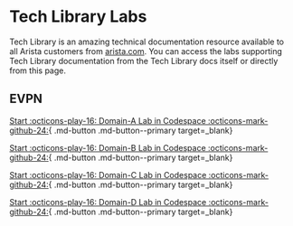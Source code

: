 # Tech Library Labs

Tech Library is an amazing technical documentation resource available to all Arista customers from [arista.com](https://www.arista.com/).
You can access the labs supporting Tech Library documentation from the Tech Library docs itself or directly from this page.

## EVPN

[Start :octicons-play-16: Domain-A Lab in Codespace :octicons-mark-github-24:](https://codespaces.new/aristanetworks/aclabs/tree/main?quickstart=1&devcontainer_path=.devcontainer%2Ftechlib-vxlan-domain-a%2Fdevcontainer.json){ .md-button .md-button--primary target=_blank}

[Start :octicons-play-16: Domain-B Lab in Codespace :octicons-mark-github-24:](https://codespaces.new/aristanetworks/aclabs/tree/main?quickstart=1&devcontainer_path=.devcontainer%2Ftechlib-vxlan-domain-b%2Fdevcontainer.json){ .md-button .md-button--primary target=_blank}

[Start :octicons-play-16: Domain-C Lab in Codespace :octicons-mark-github-24:](https://codespaces.new/aristanetworks/aclabs/tree/main?quickstart=1&devcontainer_path=.devcontainer%2Ftechlib-vxlan-domain-c%2Fdevcontainer.json){ .md-button .md-button--primary target=_blank}

[Start :octicons-play-16: Domain-D Lab in Codespace :octicons-mark-github-24:](https://codespaces.new/aristanetworks/aclabs/tree/main?quickstart=1&devcontainer_path=.devcontainer%2Ftechlib-vxlan-domain-d%2Fdevcontainer.json){ .md-button .md-button--primary target=_blank}
